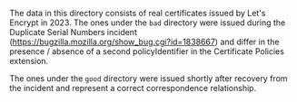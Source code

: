 The data in this directory consists of real certificates issued by Let's
Encrypt in 2023. The ones under the `bad` directory were issued during
the Duplicate Serial Numbers incident (https://bugzilla.mozilla.org/show_bug.cgi?id=1838667)
and differ in the presence / absence of a second policyIdentifier in the
Certificate Policies extension.

The ones under the `good` directory were issued shortly after recovery
from the incident and represent a correct correspondence relationship.

